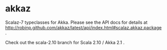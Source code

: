 akkaz
=====

Scalaz-7 typeclasses for Akka.
Please see the API docs for details at http://robinp.github.com/akkaz/latest/api/index.html#scalaz.akkaz.package .

Check out the scala-2.10 branch for Scala 2.10 / Akka 2.1 .
